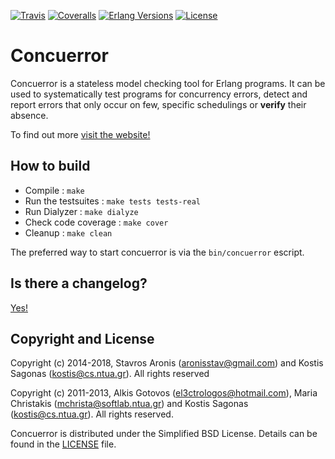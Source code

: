 [![Travis][travis badge]][travis]
[![Coveralls][coveralls badge]][coveralls]
[![Erlang Versions][erlang versions badge]][travis]
[![License][license badge]][license]

# Concuerror

Concuerror is a stateless model checking tool for Erlang programs. It can be used to systematically test programs for concurrency errors, detect and report errors that only occur on few, specific schedulings or **verify** their absence.

To find out more [visit the website!][website]

## How to build

* Compile             : `make`
* Run the testsuites  : `make tests tests-real`
* Run Dialyzer        : `make dialyze`
* Check code coverage : `make cover`
* Cleanup             : `make clean`

The preferred way to start concuerror is via the `bin/concuerror` escript.

## Is there a changelog?

[Yes!][changelog]

## Copyright and License

Copyright (c) 2014-2018,
Stavros Aronis (<aronisstav@gmail.com>) and
Kostis Sagonas (<kostis@cs.ntua.gr>).
All rights reserved

Copyright (c) 2011-2013,
Alkis Gotovos (<el3ctrologos@hotmail.com>),
Maria Christakis (<mchrista@softlab.ntua.gr>) and
Kostis Sagonas (<kostis@cs.ntua.gr>).
All rights reserved.

Concuerror is distributed under the Simplified BSD License.
Details can be found in the [LICENSE][license] file.

<!-- Links -->
[changelog]: ./CHANGELOG.md
[coveralls]: https://coveralls.io/github/parapluu/Concuerror
[license]: ./LICENSE
[travis]: https://travis-ci.org/parapluu/Concuerror
[website]: http://parapluu.github.io/Concuerror

<!-- Badges -->
[coveralls badge]: https://img.shields.io/coveralls/github/parapluu/Concuerror/master.svg?style=flat-square
[erlang versions badge]: https://img.shields.io/badge/erlang-R16B03%20to%2020.2-blue.svg?style=flat-square
[license badge]: https://img.shields.io/github/license/parapluu/Concuerror.svg?style=flat-square
[travis badge]: https://img.shields.io/travis/parapluu/Concuerror/master.svg?style=flat-square
